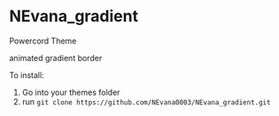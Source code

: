 # NEvana_gradient
Powercord Theme

animated gradient border

To install: 
1. Go into your themes folder
2. run `git clone https://github.com/NEvana0003/NEvana_gradient.git`
